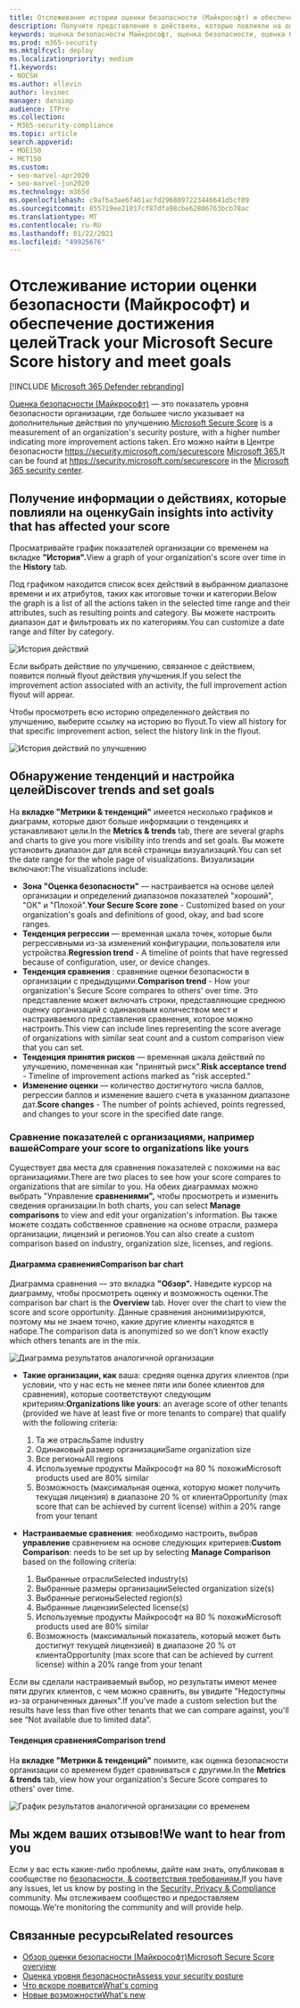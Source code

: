 ```yaml
---
title: Отслеживание истории оценки безопасности (Майкрософт) и обеспечение достижения целей
description: Получите представление о действиях, которые повлияли на оценку безопасности (Майкрософт). Обнаружение тенденций и настройка целей.
keywords: оценка безопасности Майкрософт, оценка безопасности, оценка безопасности Office 365, оценка безопасности Майкрософт, Центр безопасности Microsoft 365, действия по улучшению
ms.prod: m365-security
ms.mktglfcycl: deploy
ms.localizationpriority: medium
f1.keywords:
- NOCSH
ms.author: ellevin
author: levinec
manager: dansimp
audience: ITPro
ms.collection:
- M365-security-compliance
ms.topic: article
search.appverid:
- MOE150
- MET150
ms.custom:
- seo-marvel-apr2020
- seo-marvel-jun2020
ms.technology: m365d
ms.openlocfilehash: c9af6a3ae6f461acfd2968897223446641d5cf09
ms.sourcegitcommit: 855719ee21017cf87dfa98cbe62806763bcb78ac
ms.translationtype: MT
ms.contentlocale: ru-RU
ms.lasthandoff: 01/22/2021
ms.locfileid: "49925676"
---
```

# <a name="track-your-microsoft-secure-score-history-and-meet-goals"></a><span data-ttu-id="503b7-105">Отслеживание истории оценки безопасности (Майкрософт) и обеспечение достижения целей</span><span class="sxs-lookup"><span data-stu-id="503b7-105">Track your Microsoft Secure Score history and meet goals</span></span>

[!INCLUDE [Microsoft 365 Defender rebranding](../includes/microsoft-defender.md)]

<span data-ttu-id="503b7-106">[Оценка безопасности (Майкрософт)](microsoft-secure-score.md) — это показатель уровня безопасности организации, где большее число указывает на дополнительные действия по улучшению.</span><span class="sxs-lookup"><span data-stu-id="503b7-106">[Microsoft Secure Score](microsoft-secure-score.md) is a measurement of an organization's security posture, with a higher number indicating more improvement actions taken.</span></span> <span data-ttu-id="503b7-107">Его можно найти в Центре безопасности https://security.microsoft.com/securescore [Microsoft 365.](overview-security-center.md)</span><span class="sxs-lookup"><span data-stu-id="503b7-107">It can be found at https://security.microsoft.com/securescore in the [Microsoft 365 security center](overview-security-center.md).</span></span>

## <a name="gain-insights-into-activity-that-has-affected-your-score"></a><span data-ttu-id="503b7-108">Получение информации о действиях, которые повлияли на оценку</span><span class="sxs-lookup"><span data-stu-id="503b7-108">Gain insights into activity that has affected your score</span></span>

<span data-ttu-id="503b7-109">Просматривайте график показателей организации со временем на вкладке **"История".**</span><span class="sxs-lookup"><span data-stu-id="503b7-109">View a graph of your organization's score over time in the **History** tab.</span></span>

<span data-ttu-id="503b7-110">Под графиком находится список всех действий в выбранном диапазоне времени и их атрибутов, таких как итоговые точки и категории.</span><span class="sxs-lookup"><span data-stu-id="503b7-110">Below the graph is a list of all the actions taken in the selected time range and their attributes, such as resulting points and category.</span></span> <span data-ttu-id="503b7-111">Вы можете настроить диапазон дат и фильтровать их по категориям.</span><span class="sxs-lookup"><span data-stu-id="503b7-111">You can customize a date range and filter by category.</span></span>

![История действий](../../media/secure-score/secure-score-history-activity.png)

<span data-ttu-id="503b7-113">Если выбрать действие по улучшению, связанное с действием, появится полный flyout действия улучшения.</span><span class="sxs-lookup"><span data-stu-id="503b7-113">If you select the improvement action associated with an activity, the full improvement action flyout will appear.</span></span>

<span data-ttu-id="503b7-114">Чтобы просмотреть всю историю определенного действия по улучшению, выберите ссылку на историю во flyout.</span><span class="sxs-lookup"><span data-stu-id="503b7-114">To view all history for that specific improvement action, select the history link in the flyout.</span></span>

![История действий по улучшению](../../media/secure-score/secure-score-history-flyout.png)

## <a name="discover-trends-and-set-goals"></a><span data-ttu-id="503b7-116">Обнаружение тенденций и настройка целей</span><span class="sxs-lookup"><span data-stu-id="503b7-116">Discover trends and set goals</span></span>

<span data-ttu-id="503b7-117">На **вкладке "Метрики & тенденций"** имеется несколько графиков и диаграмм, которые дают больше информации о тенденциях и устанавливают цели.</span><span class="sxs-lookup"><span data-stu-id="503b7-117">In the **Metrics & trends** tab, there are several graphs and charts to give you more visibility into trends and set goals.</span></span> <span data-ttu-id="503b7-118">Вы можете установить диапазон дат для всей страницы визуализаций.</span><span class="sxs-lookup"><span data-stu-id="503b7-118">You can set the date range for the whole page of visualizations.</span></span> <span data-ttu-id="503b7-119">Визуализации включают:</span><span class="sxs-lookup"><span data-stu-id="503b7-119">The visualizations include:</span></span>

* <span data-ttu-id="503b7-120">**Зона "Оценка безопасности"** — настраивается на основе целей организации и определений диапазонов показателей "хороший", "ОК" и "Плохой".</span><span class="sxs-lookup"><span data-stu-id="503b7-120">**Your Secure Score zone** - Customized based on your organization's goals and definitions of good, okay, and bad score ranges.</span></span>
* <span data-ttu-id="503b7-121">**Тенденция регрессии** — временная шкала точек, которые были регрессивными из-за изменений конфигурации, пользователя или устройства.</span><span class="sxs-lookup"><span data-stu-id="503b7-121">**Regression trend** - A timeline of points that have regressed because of configuration, user, or device changes.</span></span>  
* <span data-ttu-id="503b7-122">**Тенденция сравнения** : сравнение оценки безопасности в организации с предыдущими.</span><span class="sxs-lookup"><span data-stu-id="503b7-122">**Comparison trend** - How your organization's Secure Score compares to others' over time.</span></span> <span data-ttu-id="503b7-123">Это представление может включать строки, представляющие среднюю оценку организаций с одинаковым количеством мест и настраиваемого представления сравнения, которое можно настроить.</span><span class="sxs-lookup"><span data-stu-id="503b7-123">This view can include lines representing the score average of organizations with similar seat count and a custom comparison view that you can set.</span></span>
* <span data-ttu-id="503b7-124">**Тенденция принятия рисков** — временная шкала действий по улучшению, помеченная как "принятый риск".</span><span class="sxs-lookup"><span data-stu-id="503b7-124">**Risk acceptance trend** - Timeline of improvement actions marked as "risk accepted."</span></span>
* <span data-ttu-id="503b7-125">**Изменение оценки** — количество достигнутого числа баллов, регрессии баллов и изменение вашего счета в указанном диапазоне дат.</span><span class="sxs-lookup"><span data-stu-id="503b7-125">**Score changes** - The number of points achieved, points regressed, and changes to your score in the specified date range.</span></span>

### <a name="compare-your-score-to-organizations-like-yours"></a><span data-ttu-id="503b7-126">Сравнение показателей с организациями, например вашей</span><span class="sxs-lookup"><span data-stu-id="503b7-126">Compare your score to organizations like yours</span></span>

<span data-ttu-id="503b7-127">Существует два места для сравнения показателей с похожими на вас организациями.</span><span class="sxs-lookup"><span data-stu-id="503b7-127">There are two places to see how your score compares to organizations that are similar to you.</span></span> <span data-ttu-id="503b7-128">На обеих диаграммах можно выбрать "Управление **сравнениями",** чтобы просмотреть и изменить сведения организации.</span><span class="sxs-lookup"><span data-stu-id="503b7-128">In both charts, you can select **Manage comparisons** to view and edit your organization's information.</span></span> <span data-ttu-id="503b7-129">Вы также можете создать собственное сравнение на основе отрасли, размера организации, лицензий и регионов.</span><span class="sxs-lookup"><span data-stu-id="503b7-129">You can also create a custom comparison based on industry, organization size, licenses, and regions.</span></span>

#### <a name="comparison-bar-chart"></a><span data-ttu-id="503b7-130">Диаграмма сравнения</span><span class="sxs-lookup"><span data-stu-id="503b7-130">Comparison bar chart</span></span>

<span data-ttu-id="503b7-131">Диаграмма сравнения — это вкладка **"Обзор".** Наведите курсор на диаграмму, чтобы просмотреть оценку и возможность оценки.</span><span class="sxs-lookup"><span data-stu-id="503b7-131">The comparison bar chart is the **Overview** tab. Hover over the chart to view the score and score opportunity.</span></span> <span data-ttu-id="503b7-132">Данные сравнения анонимизируются, поэтому мы не знаем точно, какие другие клиенты находятся в наборе.</span><span class="sxs-lookup"><span data-stu-id="503b7-132">The comparison data is anonymized so we don’t know exactly which others tenants are in the mix.</span></span>

![Диаграмма результатов аналогичной организации](../../media/secure-score/secure-score-comparison-bar.png)

- <span data-ttu-id="503b7-134">**Такие организации, как** ваша: средняя оценка других клиентов (при условии, что у нас есть не менее пяти или более клиентов для сравнения), которые соответствуют следующим критериям:</span><span class="sxs-lookup"><span data-stu-id="503b7-134">**Organizations like yours**: an average score of other tenants (provided we have at least five or more tenants to compare) that qualify with the following criteria:</span></span>
    1. <span data-ttu-id="503b7-135">Та же отрасль</span><span class="sxs-lookup"><span data-stu-id="503b7-135">Same industry</span></span>
    2. <span data-ttu-id="503b7-136">Одинаковый размер организации</span><span class="sxs-lookup"><span data-stu-id="503b7-136">Same organization size</span></span>
    3. <span data-ttu-id="503b7-137">Все регионы</span><span class="sxs-lookup"><span data-stu-id="503b7-137">All regions</span></span>
    4. <span data-ttu-id="503b7-138">Используемые продукты Майкрософт на 80 % похожи</span><span class="sxs-lookup"><span data-stu-id="503b7-138">Microsoft products used are 80% similar</span></span>
    5. <span data-ttu-id="503b7-139">Возможность (максимальная оценка, которую может получить текущая лицензия) в диапазоне 20 % от клиента</span><span class="sxs-lookup"><span data-stu-id="503b7-139">Opportunity (max score that can be achieved by current license) within a 20% range from your tenant</span></span>

- <span data-ttu-id="503b7-140">**Настраиваемые сравнения**: необходимо настроить, выбрав **управление** сравнением на основе следующих критериев:</span><span class="sxs-lookup"><span data-stu-id="503b7-140">**Custom Comparison**: needs to be set up by selecting **Manage Comparison** based on the following criteria:</span></span>
    1. <span data-ttu-id="503b7-141">Выбранные отрасли</span><span class="sxs-lookup"><span data-stu-id="503b7-141">Selected industry(s)</span></span>
    2. <span data-ttu-id="503b7-142">Выбранные размеры организации</span><span class="sxs-lookup"><span data-stu-id="503b7-142">Selected organization size(s)</span></span>
    3. <span data-ttu-id="503b7-143">Выбранные регионы</span><span class="sxs-lookup"><span data-stu-id="503b7-143">Selected region(s)</span></span>
    4. <span data-ttu-id="503b7-144">Выбранные лицензии</span><span class="sxs-lookup"><span data-stu-id="503b7-144">Selected license(s)</span></span>
    5. <span data-ttu-id="503b7-145">Используемые продукты Майкрософт на 80 % похожи</span><span class="sxs-lookup"><span data-stu-id="503b7-145">Microsoft products used are 80% similar</span></span>
    6. <span data-ttu-id="503b7-146">Возможность (максимальный показатель, который может быть достигнут текущей лицензией) в диапазоне 20 % от клиента</span><span class="sxs-lookup"><span data-stu-id="503b7-146">Opportunity (max score that can be achieved by current license) within a 20% range from your tenant</span></span>

<span data-ttu-id="503b7-147">Если вы сделали настраиваемый выбор, но результаты имеют менее пяти других клиентов, с чем можно сравнить, вы увидите "Недоступны из-за ограниченных данных".</span><span class="sxs-lookup"><span data-stu-id="503b7-147">If you've made a custom selection but the results have less than five other tenants that we can compare against, you'll see “Not available due to limited data”.</span></span>

#### <a name="comparison-trend"></a><span data-ttu-id="503b7-148">Тенденция сравнения</span><span class="sxs-lookup"><span data-stu-id="503b7-148">Comparison trend</span></span>

<span data-ttu-id="503b7-149">На **вкладке "Метрики & тенденций"** поимите, как оценка безопасности организации со временем будет сравниваться с другими.</span><span class="sxs-lookup"><span data-stu-id="503b7-149">In the **Metrics & trends** tab, view how your organization's Secure Score compares to others' over time.</span></span>

![График результатов аналогичной организации со временем](../../media/secure-score/secure-score-comparison-trend.png)

## <a name="we-want-to-hear-from-you"></a><span data-ttu-id="503b7-151">Мы ждем ваших отзывов!</span><span class="sxs-lookup"><span data-stu-id="503b7-151">We want to hear from you</span></span>

<span data-ttu-id="503b7-152">Если у вас есть какие-либо проблемы, дайте нам знать, опубликовав в сообществе по [безопасности, & соответствия требованиям.](https://techcommunity.microsoft.com/t5/Security-Privacy-Compliance/bd-p/security_privacy)</span><span class="sxs-lookup"><span data-stu-id="503b7-152">If you have any issues, let us know by posting in the [Security, Privacy & Compliance](https://techcommunity.microsoft.com/t5/Security-Privacy-Compliance/bd-p/security_privacy) community.</span></span> <span data-ttu-id="503b7-153">Мы отслеживаем сообщество и предоставляем помощь.</span><span class="sxs-lookup"><span data-stu-id="503b7-153">We're monitoring the community and will provide help.</span></span>

## <a name="related-resources"></a><span data-ttu-id="503b7-154">Связанные ресурсы</span><span class="sxs-lookup"><span data-stu-id="503b7-154">Related resources</span></span>

- [<span data-ttu-id="503b7-155">Обзор оценки безопасности (Майкрософт)</span><span class="sxs-lookup"><span data-stu-id="503b7-155">Microsoft Secure Score overview</span></span>](microsoft-secure-score.md)
- [<span data-ttu-id="503b7-156">Оценка уровня безопасности</span><span class="sxs-lookup"><span data-stu-id="503b7-156">Assess your security posture</span></span>](microsoft-secure-score-improvement-actions.md)
- [<span data-ttu-id="503b7-157">Что вскоре появится</span><span class="sxs-lookup"><span data-stu-id="503b7-157">What's coming</span></span>](microsoft-secure-score-whats-coming.md)
- [<span data-ttu-id="503b7-158">Новые возможности</span><span class="sxs-lookup"><span data-stu-id="503b7-158">What's new</span></span>](microsoft-secure-score-whats-new.md)
